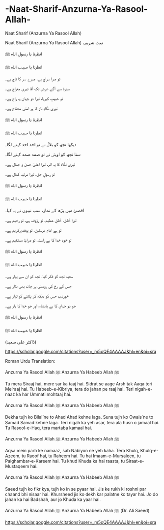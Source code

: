 # -Naat-Sharif-Anzurna-Ya-Rasool-Allah-
 Naat Sharif (Anzurna Ya Rasool Allah)


Naat Sharif (Anzurna Ya Rasool Allah)
نعت شریف

انظرنا یا رسول اللہ ﷺ

انظرنا یا حبیب اللہ ﷺ


تو میرا سراج ہے، میرے سر کا تاج ہے۔

سدرة سے آگے عرش تک آقا تیری معراج ہے۔

تو حبیبِ کبریا، تیرا دو جہان پہ راج ہے۔

تیری نگاہِ ناز کا ہر امتی محتاج ہے۔


انظرنا یا رسول اللہ ﷺ

انظرنا یا حبیب اللہ ﷺ


دیکھا تجھ کو بلالؓ نے تو احد احد کہنے لگا۔

سنا تجھ کو اویسؓ نے تو صمد صمد کہنے لگا۔

تیری نگاہ کا یہ اثر، تیرا اعلیٰ حسن و جمال ہے۔

تو رسولِ حق، تیرا مرتبہ کمال ہے۔


انظرنا یا رسول اللہ ﷺ

انظرنا یا حبیب اللہ ﷺ


اقصیٰ میں پڑھ کے نماز، سب نبیوں نے یہ کہا۔

تیرا خُلق، خُلقِ عظیم، تو رؤوف ہے، تو رحیم ہے۔

تو ہے امامِ مرسلین، تو پیغمبرکریم ہے۔

تو خود خدا کا ہے راستہ، تو صراطِ مستقیم ہے۔


انظرنا یا رسول اللہ ﷺ

انظرنا یا حبیب اللہ ﷺ


سعید تجھ کو فکر کیا، تجھ کو ان سے پیار ہے۔

جس کے رخ کی روشنی پر چاند بھی نثار ہے۔

خورشید جس کو دیکھ کر پلٹنے کو تیار ہے۔

جو دو جہاں کا ہے بادشاہ، اور جو خدا کا یار ہے۔


انظرنا یا رسول اللہ ﷺ

انظرنا یا حبیب اللہ ﷺ

(ڈاکٹر علی سعید)

https://scholar.google.com/citations?user=_m5oQE4AAAAJ&hl=en&oi=sra

Roman Urdu Translation:

Anzurna Ya Rasool Allah ﷺ
Anzurna Ya Habeeb Allah ﷺ

Tu mera Siraaj hai, mere sar ka taaj hai.
Sidrat se aage Arsh tak Aaqa teri Me’raaj hai.
Tu Habeeb-e-Kibriya, tera do jahan pe raaj hai.
Teri nigah-e-naaz ka har Ummati mohtaaj hai.

Anzurna Ya Rasool Allah ﷺ
Anzurna Ya Habeeb Allah ﷺ

Dekha tujh ko Bilalؓ ne to Ahad Ahad kehne laga.
Suna tujh ko Owaisؓ ne to Samad Samad kehne laga.
Teri nigah ka yeh asar, tera ala husn o jamaal hai.
Tu Rasool-e-Haq, tera martaba kamaal hai.

Anzurna Ya Rasool Allah ﷺ
Anzurna Ya Habeeb Allah ﷺ

Aqsa mein parh ke namaaz, sab Nabiyon ne yeh kaha.
Tera Khulq, Khulq-e-Azeem, tu Raoof hai, tu Raheem hai.
Tu hai Imaam-e-Mursaleen, tu Paighambar-e-Kareem hai.
Tu khud Khuda ka hai raasta, tu Siraat-e-Mustaqeem hai.

Anzurna Ya Rasool Allah ﷺ
Anzurna Ya Habeeb Allah ﷺ

Saeed tujh ko fikr kya, tujh ko in se pyaar hai.
Jis ke rukh ki roshni par chaand bhi nisaar hai.
Khursheed jis ko dekh kar palatne ko tayar hai.
Jo do jahan ka hai Badshah, aur jo Khuda ka yaar hai.

Anzurna Ya Rasool Allah ﷺ
Anzurna Ya Habeeb Allah ﷺ
(Dr. Ali Saeed)

https://scholar.google.com/citations?user=_m5oQE4AAAAJ&hl=en&oi=sra

